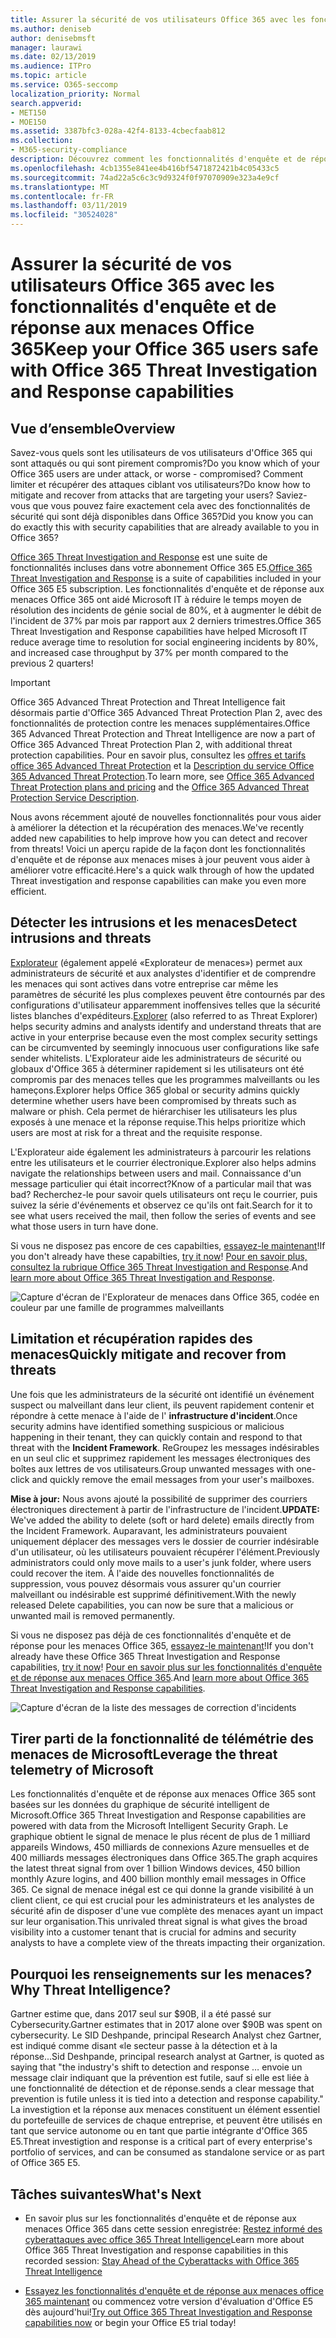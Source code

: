 ```yaml
---
title: Assurer la sécurité de vos utilisateurs Office 365 avec les fonctionnalités d'enquête et de réponse aux menaces Office 365
ms.author: deniseb
author: denisebmsft
manager: laurawi
ms.date: 02/13/2019
ms.audience: ITPro
ms.topic: article
ms.service: O365-seccomp
localization_priority: Normal
search.appverid:
- MET150
- MOE150
ms.assetid: 3387bfc3-028a-42f4-8133-4cbecfaab812
ms.collection:
- M365-security-compliance
description: Découvrez comment les fonctionnalités d'enquête et de réponse aux menaces Office 365 peuvent aider votre organisation à détecter les intrusions et les menaces, ainsi qu'à limiter et récupérer rapidement les menaces.
ms.openlocfilehash: 4cb1355e841ee4b416bf5471872421b4c05433c5
ms.sourcegitcommit: 74ad22a5c6c3c9d9324f0f97070909e323a4e9cf
ms.translationtype: MT
ms.contentlocale: fr-FR
ms.lasthandoff: 03/11/2019
ms.locfileid: "30524028"
---
```

# <a name="keep-your-office-365-users-safe-with-office-365-threat-investigation-and-response-capabilities"></a><span data-ttu-id="e1e4a-103">Assurer la sécurité de vos utilisateurs Office 365 avec les fonctionnalités d'enquête et de réponse aux menaces Office 365</span><span class="sxs-lookup"><span data-stu-id="e1e4a-103">Keep your Office 365 users safe with Office 365 Threat Investigation and Response capabilities</span></span>

## <a name="overview"></a><span data-ttu-id="e1e4a-104">Vue d’ensemble</span><span class="sxs-lookup"><span data-stu-id="e1e4a-104">Overview</span></span>

<span data-ttu-id="e1e4a-105">Savez-vous quels sont les utilisateurs de vos utilisateurs d'Office 365 qui sont attaqués ou qui sont pirement compromis?</span><span class="sxs-lookup"><span data-stu-id="e1e4a-105">Do you know which of your Office 365 users are under attack, or worse - compromised?</span></span> <span data-ttu-id="e1e4a-106">Comment limiter et récupérer des attaques ciblant vos utilisateurs?</span><span class="sxs-lookup"><span data-stu-id="e1e4a-106">Do know how to mitigate and recover from attacks that are targeting your users?</span></span> <span data-ttu-id="e1e4a-107">Saviez-vous que vous pouvez faire exactement cela avec des fonctionnalités de sécurité qui sont déjà disponibles dans Office 365?</span><span class="sxs-lookup"><span data-stu-id="e1e4a-107">Did you know you can do exactly this with security capabilities that are already available to you in Office 365?</span></span> 
  
<span data-ttu-id="e1e4a-108">[Office 365 Threat Investigation and Response](office-365-ti.md) est une suite de fonctionnalités incluses dans votre abonnement Office 365 E5.</span><span class="sxs-lookup"><span data-stu-id="e1e4a-108">[Office 365 Threat Investigation and Response](office-365-ti.md) is a suite of capabilities included in your Office 365 E5 subscription.</span></span> <span data-ttu-id="e1e4a-109">Les fonctionnalités d'enquête et de réponse aux menaces Office 365 ont aidé Microsoft IT à réduire le temps moyen de résolution des incidents de génie social de 80%, et à augmenter le débit de l'incident de 37% par mois par rapport aux 2 derniers trimestres.</span><span class="sxs-lookup"><span data-stu-id="e1e4a-109">Office 365 Threat Investigation and Response capabilities have helped Microsoft IT reduce average time to resolution for social engineering incidents by 80%, and increased case throughput by 37% per month compared to the previous 2 quarters!</span></span> 

> [!IMPORTANT]
> <span data-ttu-id="e1e4a-110">Office 365 Advanced Threat Protection and Threat Intelligence fait désormais partie d'Office 365 Advanced Threat Protection Plan 2, avec des fonctionnalités de protection contre les menaces supplémentaires.</span><span class="sxs-lookup"><span data-stu-id="e1e4a-110">Office 365 Advanced Threat Protection and Threat Intelligence are now a part of Office 365 Advanced Threat Protection Plan 2, with additional threat protection capabilities.</span></span> <span data-ttu-id="e1e4a-111">Pour en savoir plus, consultez les [offres et tarifs office 365 Advanced Threat Protection](https://products.office.com/exchange/advance-threat-protection) et la [Description du service Office 365 Advanced Threat Protection](https://docs.microsoft.com/office365/servicedescriptions/office-365-advanced-threat-protection-service-description).</span><span class="sxs-lookup"><span data-stu-id="e1e4a-111">To learn more, see [Office 365 Advanced Threat Protection plans and pricing](https://products.office.com/exchange/advance-threat-protection) and the [Office 365 Advanced Threat Protection Service Description](https://docs.microsoft.com/office365/servicedescriptions/office-365-advanced-threat-protection-service-description).</span></span>
  
<span data-ttu-id="e1e4a-112">Nous avons récemment ajouté de nouvelles fonctionnalités pour vous aider à améliorer la détection et la récupération des menaces.</span><span class="sxs-lookup"><span data-stu-id="e1e4a-112">We've recently added new capabilities to help improve how you can detect and recover from threats!</span></span> <span data-ttu-id="e1e4a-113">Voici un aperçu rapide de la façon dont les fonctionnalités d'enquête et de réponse aux menaces mises à jour peuvent vous aider à améliorer votre efficacité.</span><span class="sxs-lookup"><span data-stu-id="e1e4a-113">Here's a quick walk through of how the updated Threat investigation and response capabilities can make you even more efficient.</span></span>
  
## <a name="detect-intrusions-and-threats"></a><span data-ttu-id="e1e4a-114">Détecter les intrusions et les menaces</span><span class="sxs-lookup"><span data-stu-id="e1e4a-114">Detect intrusions and threats</span></span>

<span data-ttu-id="e1e4a-115">[Explorateur](use-explorer-in-security-and-compliance.md) (également appelé «Explorateur de menaces») permet aux administrateurs de sécurité et aux analystes d'identifier et de comprendre les menaces qui sont actives dans votre entreprise car même les paramètres de sécurité les plus complexes peuvent être contournés par des configurations d'utilisateur apparemment inoffensives telles que la sécurité listes blanches d'expéditeurs.</span><span class="sxs-lookup"><span data-stu-id="e1e4a-115">[Explorer](use-explorer-in-security-and-compliance.md) (also referred to as Threat Explorer) helps security admins and analysts identify and understand threats that are active in your enterprise because even the most complex security settings can be circumvented by seemingly innocuous user configurations like safe sender whitelists.</span></span> <span data-ttu-id="e1e4a-116">L'Explorateur aide les administrateurs de sécurité ou globaux d'Office 365 à déterminer rapidement si les utilisateurs ont été compromis par des menaces telles que les programmes malveillants ou les hameçons.</span><span class="sxs-lookup"><span data-stu-id="e1e4a-116">Explorer helps Office 365 global or security admins quickly determine whether users have been compromised by threats such as malware or phish.</span></span> <span data-ttu-id="e1e4a-117">Cela permet de hiérarchiser les utilisateurs les plus exposés à une menace et la réponse requise.</span><span class="sxs-lookup"><span data-stu-id="e1e4a-117">This helps prioritize which users are most at risk for a threat and the requisite response.</span></span> 
  
<span data-ttu-id="e1e4a-118">L'Explorateur aide également les administrateurs à parcourir les relations entre les utilisateurs et le courrier électronique.</span><span class="sxs-lookup"><span data-stu-id="e1e4a-118">Explorer also helps admins navigate the relationships between users and mail.</span></span> <span data-ttu-id="e1e4a-119">Connaissance d'un message particulier qui était incorrect?</span><span class="sxs-lookup"><span data-stu-id="e1e4a-119">Know of a particular mail that was bad?</span></span> <span data-ttu-id="e1e4a-120">Recherchez-le pour savoir quels utilisateurs ont reçu le courrier, puis suivez la série d'événements et observez ce qu'ils ont fait.</span><span class="sxs-lookup"><span data-stu-id="e1e4a-120">Search for it to see what users received the mail, then follow the series of events and see what those users in turn have done.</span></span>

<span data-ttu-id="e1e4a-121">Si vous ne disposez pas encore de ces capabilties, [essayez-le maintenant](https://aka.ms/tryo365threatintel3)!</span><span class="sxs-lookup"><span data-stu-id="e1e4a-121">If you don't already have these capabilties, [try it now](https://aka.ms/tryo365threatintel3)!</span></span> <span data-ttu-id="e1e4a-122">[Pour en savoir plus, consultez la rubrique Office 365 Threat Investigation and Response](https://aka.ms/readmoreabouto365threatintel).</span><span class="sxs-lookup"><span data-stu-id="e1e4a-122">And [learn more about Office 365 Threat Investigation and Response](https://aka.ms/readmoreabouto365threatintel).</span></span>
  
![Capture d'écran de l'Explorateur de menaces dans Office 365, codée en couleur par une famille de programmes malveillants](media/591338dd-252a-437d-b5f2-87aa42e74b0c.png)
  
## <a name="quickly-mitigate-and-recover-from-threats"></a><span data-ttu-id="e1e4a-124">Limitation et récupération rapides des menaces</span><span class="sxs-lookup"><span data-stu-id="e1e4a-124">Quickly mitigate and recover from threats</span></span>

<span data-ttu-id="e1e4a-125">Une fois que les administrateurs de la sécurité ont identifié un événement suspect ou malveillant dans leur client, ils peuvent rapidement contenir et répondre à cette menace à l'aide de l' **infrastructure d'incident**.</span><span class="sxs-lookup"><span data-stu-id="e1e4a-125">Once security admins have identified something suspicious or malicious happening in their tenant, they can quickly contain and respond to that threat with the **Incident Framework**.</span></span> <span data-ttu-id="e1e4a-126">ReGroupez les messages indésirables en un seul clic et supprimez rapidement les messages électroniques des boîtes aux lettres de vos utilisateurs.</span><span class="sxs-lookup"><span data-stu-id="e1e4a-126">Group unwanted messages with one-click and quickly remove the email messages from your user's mailboxes.</span></span> 
  
 <span data-ttu-id="e1e4a-127">**Mise à jour:** Nous avons ajouté la possibilité de supprimer des courriers électroniques directement à partir de l'infrastructure de l'incident.</span><span class="sxs-lookup"><span data-stu-id="e1e4a-127">**UPDATE:** We've added the ability to delete (soft or hard delete) emails directly from the Incident Framework.</span></span> <span data-ttu-id="e1e4a-128">Auparavant, les administrateurs pouvaient uniquement déplacer des messages vers le dossier de courrier indésirable d'un utilisateur, où les utilisateurs pouvaient récupérer l'élément.</span><span class="sxs-lookup"><span data-stu-id="e1e4a-128">Previously administrators could only move mails to a user's junk folder, where users could recover the item.</span></span> <span data-ttu-id="e1e4a-129">À l'aide des nouvelles fonctionnalités de suppression, vous pouvez désormais vous assurer qu'un courrier malveillant ou indésirable est supprimé définitivement.</span><span class="sxs-lookup"><span data-stu-id="e1e4a-129">With the newly released Delete capabilities, you can now be sure that a malicious or unwanted mail is removed permanently.</span></span> 
  
<span data-ttu-id="e1e4a-130">Si vous ne disposez pas déjà de ces fonctionnalités d'enquête et de réponse pour les menaces Office 365, [essayez-le maintenant](https://aka.ms/tryo365threatintel3)!</span><span class="sxs-lookup"><span data-stu-id="e1e4a-130">If you don't already have these Office 365 Threat Investigation and Response capabilities, [try it now](https://aka.ms/tryo365threatintel3)!</span></span> <span data-ttu-id="e1e4a-131">[Pour en savoir plus sur les fonctionnalités d'enquête et de réponse aux menaces Office 365](https://aka.ms/readmoreabouto365threatintel).</span><span class="sxs-lookup"><span data-stu-id="e1e4a-131">And [learn more about Office 365 Threat Investigation and Response capabilities](https://aka.ms/readmoreabouto365threatintel).</span></span>
  
![Capture d'écran de la liste des messages de correction d'incidents](media/9d8452d3-d8d2-4b26-81f9-76396e08dd17.png)
  
## <a name="leverage-the-threat-telemetry-of-microsoft"></a><span data-ttu-id="e1e4a-133">Tirer parti de la fonctionnalité de télémétrie des menaces de Microsoft</span><span class="sxs-lookup"><span data-stu-id="e1e4a-133">Leverage the threat telemetry of Microsoft</span></span>

<span data-ttu-id="e1e4a-134">Les fonctionnalités d'enquête et de réponse aux menaces Office 365 sont basées sur les données du graphique de sécurité intelligent de Microsoft.</span><span class="sxs-lookup"><span data-stu-id="e1e4a-134">Office 365 Threat Investigation and Response capabilities are powered with data from the Microsoft Intelligent Security Graph.</span></span> <span data-ttu-id="e1e4a-135">Le graphique obtient le signal de menace le plus récent de plus de 1 milliard appareils Windows, 450 milliards de connexions Azure mensuelles et de 400 milliards messages électroniques dans Office 365.</span><span class="sxs-lookup"><span data-stu-id="e1e4a-135">The graph acquires the latest threat signal from over 1 billion Windows devices, 450 billion monthly Azure logins, and 400 billion monthly email messages in Office 365.</span></span> <span data-ttu-id="e1e4a-136">Ce signal de menace inégal est ce qui donne la grande visibilité à un client client, ce qui est crucial pour les administrateurs et les analystes de sécurité afin de disposer d'une vue complète des menaces ayant un impact sur leur organisation.</span><span class="sxs-lookup"><span data-stu-id="e1e4a-136">This unrivaled threat signal is what gives the broad visibility into a customer tenant that is crucial for admins and security analysts to have a complete view of the threats impacting their organization.</span></span> 
  
   
## <a name="why-threat-intelligence"></a><span data-ttu-id="e1e4a-137">Pourquoi les renseignements sur les menaces?</span><span class="sxs-lookup"><span data-stu-id="e1e4a-137">Why Threat Intelligence?</span></span>

<span data-ttu-id="e1e4a-138">Gartner estime que, dans 2017 seul sur $90B, il a été passé sur Cybersecurity.</span><span class="sxs-lookup"><span data-stu-id="e1e4a-138">Gartner estimates that in 2017 alone over $90B was spent on cybersecurity.</span></span> <span data-ttu-id="e1e4a-139">Le SID Deshpande, principal Research Analyst chez Gartner, est indiqué comme disant «le secteur passe à la détection et à la réponse...</span><span class="sxs-lookup"><span data-stu-id="e1e4a-139">Sid Deshpande, principal research analyst at Gartner, is quoted as saying that "the industry's shift to detection and response …</span></span> <span data-ttu-id="e1e4a-140">envoie un message clair indiquant que la prévention est futile, sauf si elle est liée à une fonctionnalité de détection et de réponse.</span><span class="sxs-lookup"><span data-stu-id="e1e4a-140">sends a clear message that prevention is futile unless it is tied into a detection and response capability."</span></span> <span data-ttu-id="e1e4a-141">La investigtion et la réponse aux menaces constituent un élément essentiel du portefeuille de services de chaque entreprise, et peuvent être utilisés en tant que service autonome ou en tant que partie intégrante d'Office 365 E5.</span><span class="sxs-lookup"><span data-stu-id="e1e4a-141">Threat investigtion and response is a critical part of every enterprise's portfolio of services, and can be consumed as standalone service or as part of Office 365 E5.</span></span>
  
## <a name="whats-next"></a><span data-ttu-id="e1e4a-142">Tâches suivantes</span><span class="sxs-lookup"><span data-stu-id="e1e4a-142">What's Next</span></span>

- <span data-ttu-id="e1e4a-143">En savoir plus sur les fonctionnalités d'enquête et de réponse aux menaces Office 365 dans cette session enregistrée: [Restez informé des cyberattaques avec office 365 Threat Intelligence](https://myignite.microsoft.com/videos/53723)</span><span class="sxs-lookup"><span data-stu-id="e1e4a-143">Learn more about Office 365 Threat Investigation and response capabilities  in this recorded session: [Stay Ahead of the Cyberattacks with Office 365 Threat Intelligence](https://myignite.microsoft.com/videos/53723)</span></span>
    
- <span data-ttu-id="e1e4a-144">[Essayez les fonctionnalités d'enquête et de réponse aux menaces office 365 maintenant](https://aka.ms/tryo365threatintel3) ou commencez votre version d'évaluation d'Office E5 dès aujourd'hui!</span><span class="sxs-lookup"><span data-stu-id="e1e4a-144">[Try out Office 365 Threat Investigation and Response capabilities now](https://aka.ms/tryo365threatintel3) or begin your Office E5 trial today!</span></span> 
    

